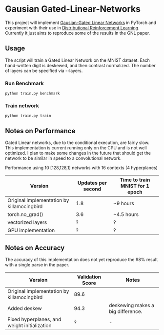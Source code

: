# Gausian Gated-Linear-Networks

This project will implement [Gausian-Gated Linear Networks](https://arxiv.org/pdf/2006.05964.pdf) in PyTorch and experiment with their use in [Distributional Reinforcement Learning](https://arxiv.org/pdf/1707.06887.pdf). Currently it just aims to reproduce some of the results in the GNL paper.

## Usage

The script will train a Gated Linear Network on the MNIST dataset. Each hand-written digit is deskewed, and then
contrast normalized. The number of layers can be specified via --layers. 

### Run Benchmark
```python train.py benchmark```

### Train network
```python train.py train```

## Notes on Performance

Gated Linear networks, due to the conditional execution, are fairly slow. This implementation is current running only on the CPU and is not well optimized. I plan to make some changes in the future that should get the network to be similar in speed to a convolutional network. 

Performance using 10 [128,128,1] networks with 16 contexts (4 hyperplanes)

| Version | Updates per second | Time to train MNIST for 1 epoch |
|---------|--------------------|---------------------------------|
Original implementation by killamocingbird | 1.8 | ~9 hours |  
torch.no_grad() | 3.6 | ~4.5 hours |
vectorized layers  | ? | ? |
GPU implementation  | ? | ? |
 
 ## Notes on Accuracy 
 
The accuracy of this implementation does not yet reproduce the 98% result with a single parse in the paper.

| Version | Validation Score | Notes |
|---------|--------------------|---------------------------------|
Original implementation by killamocingbird | 89.6 |  |  
Added deskew | 94.3 | deskewing makes a big difference.  |
Fixed hyperplanes, and weight initialization | ? | - |
  
